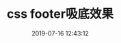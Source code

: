 ---
title: css footer吸底效果
date: 2019-07-16 12:43:12
tags: [css]
categories: [css]
description: css footer吸底效果
---
